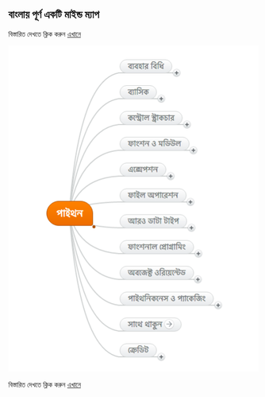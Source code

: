 ## বাংলায় পূর্ণ একটি মাইন্ড ম্যাপ   

বিস্তারিত দেখতে ক্লিক করুন [এখানে](http://bit.ly/py-map)

<a href="http://bit.ly/py-map" target="_blank"><img src="mind-map.png" alt="mind-map"/></a>

বিস্তারিত দেখতে ক্লিক করুন [এখানে](http://bit.ly/py-map)